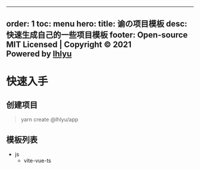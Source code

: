 
---
order: 1
toc: menu
hero:
  title: 谕の项目模板
  desc: 快速生成自己的一些项目模板
footer: Open-source MIT Licensed | Copyright © 2021<br />Powered by [lhlyu](https://github.com/lhlyu)
---

# 快速入手

## 创建项目

> yarn create @lhlyu/app

## 模板列表

<Tree title="按语言划分">
    <ul>
        <li>
            js
            <ul>
                <li>vite-vue-ts</li>
            </ul>
        </li>
    </ul>
</Tree>